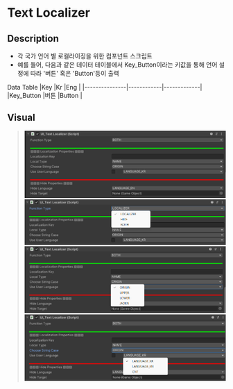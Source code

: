 # Text Localizer

## Description
- 각 국가 언어 별 로컬라이징을 위한 컴포넌트 스크립트
- 예를 들어, 다음과 같은 데이터 테이블에서 Key_Button이라는 키값을 통해 언어 설정에 따라 '버튼' 혹은 'Button'등이 출력

Data Table
|Key            |Kr          |Eng          |
|---------------|------------|-------------|
|Key_Button     |버튼        |Button       |

## Visual
>![자료 이미지00](Image/00.png)
>![자료 이미지01](Image/01.png)
>![자료 이미지02](Image/02.png)
>![자료 이미지03](Image/03.png)